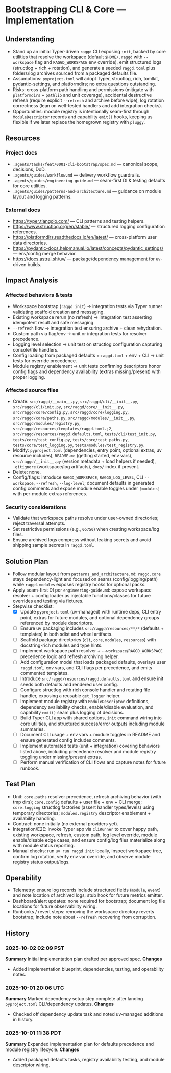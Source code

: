 # Bootstrapping CLI & Core — Implementation

## Understanding
- Stand up an initial Typer-driven `raggd` CLI exposing `init`, backed by core utilities that resolve the workspace (default `$HOME/.raggd` with `--workspace` flag and `RAGGD_WORKSPACE` env override), emit structured logs (structlog + rich + rotation), and generate a seeded `raggd.toml` plus folders/log archives sourced from a packaged defaults file.
- Assumptions: `pyproject.toml` will adopt Typer, structlog, rich, tomlkit, pydantic-settings, and platformdirs; no extra questions outstanding.
- Risks: cross-platform path handling and permissions (mitigate with `platformdirs` + `pathlib` and unit coverage), accidental destructive refresh (require explicit `--refresh` and archive before wipe), log rotation correctness (lean on well-tested handlers and add integration checks).
- Opportunities: module registry is intentionally seam-first through `ModuleDescriptor` records and capability `emit()` hooks, keeping us flexible if we later replace the homegrown registry with `pluggy`.

## Resources
### Project docs
- `.agents/tasks/feat/0001-cli-bootstrap/spec.md` — canonical scope, decisions, DoD.
- `.agents/guides/workflow.md` — delivery workflow guardrails.
- `.agents/guides/engineering-guide.md` — seam-first DI & testing defaults for core utilities.
- `.agents/guides/patterns-and-architecture.md` — guidance on module layout and logging patterns.
### External docs
- https://typer.tiangolo.com/ — CLI patterns and testing helpers.
- https://www.structlog.org/en/stable/ — structured logging configuration references.
- https://platformdirs.readthedocs.io/en/latest/ — cross-platform user data directories.
- https://pydantic-docs.helpmanual.io/latest/concepts/pydantic_settings/ — env/config merge behavior.
- https://docs.astral.sh/uv/ — package/dependency management for `uv`-driven builds.

## Impact Analysis
### Affected behaviors & tests
- Workspace bootstrap (`raggd init`) → integration tests via Typer runner validating scaffold creation and messaging.
- Existing workspace rerun (no refresh) → integration test asserting idempotent result and safe messaging.
- `--refresh` flow → integration test ensuring archive + clean rehydration.
- Custom path via flag/env → unit or integration tests for resolver precedence.
- Logging level selection → unit test on structlog configuration capturing console/file handlers.
- Config loading from packaged defaults + `raggd.toml` + env + CLI → unit tests for override precedence.
- Module registry enablement → unit tests confirming descriptors honor config flags and dependency availability (extras missing/present) with proper logging.
### Affected source files
- Create: `src/raggd/__main__.py`, `src/raggd/cli/__init__.py`, `src/raggd/cli/init.py`, `src/raggd/core/__init__.py`, `src/raggd/core/config.py`, `src/raggd/core/logging.py`, `src/raggd/core/paths.py`, `src/raggd/modules/__init__.py`, `src/raggd/modules/registry.py`, `src/raggd/resources/templates/raggd.toml.j2`, `src/raggd/resources/raggd.defaults.toml`, `tests/cli/test_init.py`, `tests/core/test_config.py`, `tests/core/test_paths.py`, `tests/core/test_logging.py`, `tests/modules/test_registry.py`.
- Modify: `pyproject.toml` (dependencies, entry point, optional extras, uv resource includes), `README.md` (getting started, env vars), `src/raggd/__init__.py` (version metadata + load helpers if needed), `.gitignore` (workspace/log artifacts), `docs/` index if present.
- Delete: none.
- Config/flags: introduce `RAGGD_WORKSPACE`, `RAGGD_LOG_LEVEL`, CLI `--workspace`, `--refresh`, `--log-level`; document defaults in generated config comments and expose module enable toggles under `[modules]` with per-module extras references.
### Security considerations
- Validate that workspace paths resolve under user-owned directories; reject traversal attempts.
- Set restrictive permissions (e.g., `0o750`) when creating workspace/log files.
- Ensure archived logs compress without leaking secrets and avoid shipping sample secrets in `raggd.toml`.

## Solution Plan
- Follow modular layout from `patterns_and_architecture.md`: `raggd.core` stays dependency-light and focused on seams (config/logging/path) while `raggd.modules` exposes registry hooks for optional packs.
- Apply seam-first DI per `engineering-guide.md`: expose workspace resolver + config loader as injectable functions/classes for future overrides and testing via fixtures.
- Stepwise checklist:
  - [x] Update `pyproject.toml` (uv-managed) with runtime deps, CLI entry point, extras for future modules, and optional dependency groups referenced by module descriptors.
  - [ ] Ensure uv packaging includes `src/raggd/resources/**/*` (defaults + templates) in both sdist and wheel artifacts.
  - [ ] Scaffold package directories (`cli`, `core`, `modules`, `resources`) with docstring-rich modules and type hints.
  - [ ] Implement workspace path resolver + `--workspace`/`RAGGD_WORKSPACE` precedence logic and refresh archiving helper.
  - [ ] Add configuration model that loads packaged defaults, overlays user `raggd.toml`, env vars, and CLI flags per precedence, and emits commented templates.
  - [ ] Introduce `src/raggd/resources/raggd.defaults.toml` and ensure init seeds both defaults and rendered user config.
  - [ ] Configure structlog with rich console handler and rotating file handler, exposing a reusable `get_logger` helper.
  - [ ] Implement module registry with `ModuleDescriptor` definitions, dependency availability checks, enable/disable evaluation, and capability `emit()` seam plus logging of decisions.
  - [ ] Build Typer CLI app with shared options, `init` command wiring into core utilities, and structured success/error outputs including module summaries.
  - [ ] Document CLI usage + env vars + module toggles in README and ensure generated config includes comments.
  - [ ] Implement automated tests (unit + integration) covering behaviors listed above, including precedence resolver and module registry toggling under missing/present extras.
  - [ ] Perform manual verification of CLI flows and capture notes for future runbook.

## Test Plan
- Unit: `core.paths` resolver precedence, refresh archiving behavior (with tmp dirs); `core.config` defaults + user file + env + CLI merge; `core.logging` structlog factories (assert handler types/levels) using temporary directories; `modules.registry` descriptor enablement + availability handling.
- Contract: none initially (no external providers yet).
- Integration/E2E: invoke Typer app via `CliRunner` to cover happy path, existing workspace, refresh, custom path, log level override, module enable/disable edge cases, and ensure config/log files materialize along with module status reporting.
- Manual checks: run `uv run raggd init` locally, inspect workspace tree, confirm log rotation, verify env var override, and observe module registry status output/logs.

## Operability
- Telemetry: ensure log records include structured fields (`module`, `event`) and note location of archived logs; stub hook for future metrics emitter.
- Dashboard/alert updates: none required for bootstrap; document log file locations for future observability wiring.
- Runbooks / revert steps: removing the workspace directory reverts bootstrap; include note about `--refresh` recovering from corruption.

## History
### 2025-10-02 02:09 PST
**Summary**
Initial implementation plan drafted per approved spec.
**Changes**
- Added implementation blueprint, dependencies, testing, and operability notes.

### 2025-10-01 20:06 UTC
**Summary**
Marked dependency setup step complete after landing `pyproject.toml` CLI/dependency updates.
**Changes**
- Checked off dependency update task and noted uv-managed additions in history.

### 2025-10-01 11:38 PDT
**Summary**
Expanded implementation plan for defaults precedence and module registry lifecycle.
**Changes**
- Added packaged defaults tasks, registry availability testing, and module descriptor wiring.
